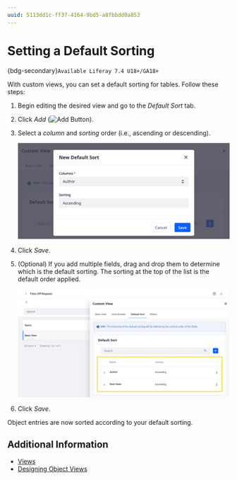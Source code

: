 ```yaml
---
uuid: 5113dd1c-ff37-4164-9bd5-a8fbbdd0a853
---
```

# Setting a Default Sorting

{bdg-secondary}`Available Liferay 7.4 U18+/GA18+`

With custom views, you can set a default sorting for tables. Follow these steps:

1. Begin editing the desired view and go to the *Default Sort* tab.

1. Click *Add* (![Add Button](../../../../images/icon-add.png)).

1. Select a *column* and *sorting* order (i.e., ascending or descending).

   ![Select a column and sorting order.](./setting-a-default-sorting/images/01.png)

1. Click *Save*.

1. (Optional) If you add multiple fields, drag and drop them to determine which is the default sorting. The sorting at the top of the list is the default order applied.

   ![Arrange fields to determine which is the default sorting.](./setting-a-default-sorting/images/02.png)

1. Click *Save*.

Object entries are now sorted according to your default sorting.

## Additional Information

* [Views](../views.md)
* [Designing Object Views](./designing-object-views.md)
